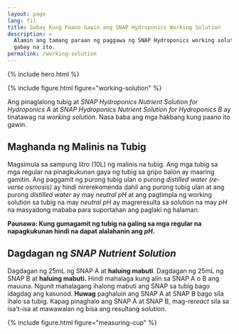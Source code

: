 ```yaml
---
layout: page
lang: fil
title: Gabay Kung Paano Gawin ang SNAP Hydroponics Working Solution
description: >
  Alamin ang tamang paraan ng paggawa ng SNAP Hydroponics working solution sa
  gabay na ito.
permalink: /working-solution
---
```


{% include hero.html %}

{% include figure.html figure="working-solution" %}

Ang pinaglalong tubig at <i lang="en">SNAP Hydroponics Nutrient Solution for
Hydroponics A</i> at <i lang="en">SNAP Hydroponics Nutrient Solution for
Hydroponics B</i> ay tinatawag na <i lang="en">working solution</i>. Nasa baba
ang mga hakbang kung paano ito gawin.

## Maghanda ng Malinis na Tubig

Magsimula sa sampung litro (10L) ng malinis na tubig. Ang mga tubig sa mga 
regular na pinagkukunan gaya ng tubig sa gripo balon ay maaring gamitin. Ang
paggamit ng purong tubig ulan o purong <i lang="en">distilled water (reverse osmosis)</i>
ay hindi nirerekomenda dahil ang purong tubig ulan at ang purong <i lang="en">
distilled water</i> ay may <i lang="en">neutral pH</i> at ang pagtimpla ng 
working solution sa tubig na may <i lang="en">neutral pH</i> ay magreresulta sa
<i lang="en">solution</i> na may <i lang="en">pH</i> na masyadong mababa para
suportahan ang paglaki ng halaman.

**Paunawa: Kung gumagamit ng tubig na galing sa mga regular na napagkukunan hindi
na dapat alalahanin ang <i lang="en">pH</i>.**

## Dagdagan ng <i lang="en">SNAP Nutrient Solution</i>

Dagdagan ng 25mL ng SNAP A at **haluing mabuti**. Dagdagan ng 25mL ng SNAP B at
**haluing mabuti.** Hindi mahalaga kung alin sa SNAP A o B ang mauuna. Ngunit
mahalagang ihalong mabuti ang SNAP sa tubig bago idagdag ang kasunod. **Huwag**
paghaluin ang SNAP A at SNAP B bago sila ihalo sa tubig. Kapag pinaghalo ang
SNAP A at SNAP B, mag-re<i lang="en">react</i> sila sa isa't-isa at mawawalan
ng bisa ang resultang <i lang="en">solution</i>.


{% include figure.html figure="measuring-cup" %}


